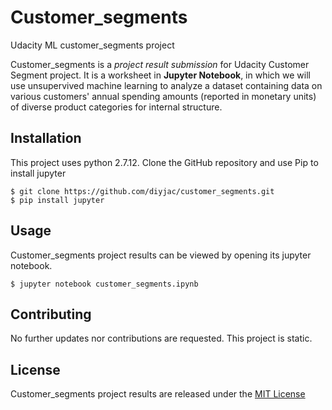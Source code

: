 # Customer_segments
Udacity ML customer_segments project

Customer_segments is a *project result submission* for Udacity Customer Segment project.  It is a worksheet in **Jupyter Notebook**, in which we will use unsupervived machine learning to analyze a dataset containing data on various customers' annual spending amounts (reported in monetary units) of diverse product categories for internal structure.

## Installation

This project uses python 2.7.12.  Clone the GitHub repository and use Pip to install jupyter

```
$ git clone https://github.com/diyjac/customer_segments.git
$ pip install jupyter
```

## Usage

Customer_segments project results can be viewed by opening its jupyter notebook.

```
$ jupyter notebook customer_segments.ipynb
```

## Contributing

No further updates nor contributions are requested.  This project is static.

## License

Customer_segments project results are released under the [MIT License](./LICENSE)


